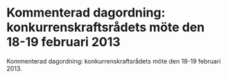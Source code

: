 # Kommenterad dagordning: konkurrenskraftsrådets möte den 18-19 februari 2013

Kommenterad dagordning: konkurrenskraftsrådets möte den 18\-19 februari 2013\.
